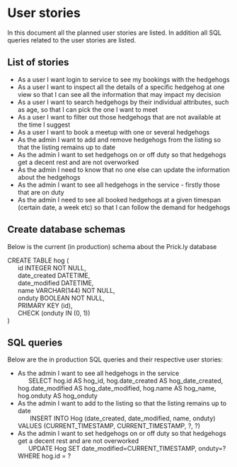 # User stories
In this document all the planned user stories are listed. In addition all SQL queries related to the user stories are listed.

## List of stories
- As a user I want login to service to see my bookings with the hedgehogs
- As a user I want to inspect all the details of a specific hedgehog at one view so that I can see all the information that may impact my decision
- As a user I want to search hedgehogs by their individual attributes, such as age, so that I can pick the one I want to meet
- As a user I want to filter out those hedgehogs that are not available at the time I suggest
- As a user I want to book a meetup with one or several hedgehogs
- As the admin I want to add and remove hedgehogs from the listing so that the listing remains up to date
- As the admin I want to set hedgehogs on or off duty so that hedgehogs get a decent rest and are not overworked
- As the admin I need to know that no one else can update the information about the hedgehogs
- As the admin I want to see all hedgehogs in the service - firstly those that are on duty
- As the admin I need to see all booked hedgehogs at a given timespan (certain date, a week etc) so that I can follow the demand for hedgehogs

## Create database schemas
Below is the current (in production) schema about the Prick.ly database

CREATE TABLE hog (\
&nbsp;&nbsp;&nbsp;&nbsp;&nbsp;&nbsp;id INTEGER NOT NULL,\
&nbsp;&nbsp;&nbsp;&nbsp;&nbsp;&nbsp;date_created DATETIME,\
&nbsp;&nbsp;&nbsp;&nbsp;&nbsp;&nbsp;date_modified DATETIME,\
&nbsp;&nbsp;&nbsp;&nbsp;&nbsp;&nbsp;name VARCHAR(144) NOT NULL,\
&nbsp;&nbsp;&nbsp;&nbsp;&nbsp;&nbsp;onduty BOOLEAN NOT NULL,\
&nbsp;&nbsp;&nbsp;&nbsp;&nbsp;&nbsp;PRIMARY KEY (id),\
&nbsp;&nbsp;&nbsp;&nbsp;&nbsp;&nbsp;CHECK (onduty IN (0, 1))\
)

## SQL queries
Below are the in production SQL queries and their respective user stories:

- As the admin I want to see all hedgehogs in the service\
&nbsp;&nbsp;&nbsp;&nbsp;&nbsp;&nbsp;SELECT hog.id AS hog_id, hog.date_created AS hog_date_created, hog.date_modified AS hog_date_modified, hog.name AS hog_name, hog.onduty AS hog_onduty
- As the admin I want to add to the listing so that the listing remains up to date\
&nbsp;&nbsp;&nbsp;&nbsp;&nbsp;&nbsp; INSERT INTO Hog (date_created, date_modified, name, onduty) VALUES (CURRENT_TIMESTAMP, CURRENT_TIMESTAMP, ?, ?)
- As the admin I want to set hedgehogs on or off duty so that hedgehogs get a decent rest and are not overworked\
&nbsp;&nbsp;&nbsp;&nbsp;&nbsp;&nbsp;UPDATE Hog SET date_modified=CURRENT_TIMESTAMP, onduty=? WHERE hog.id = ?
